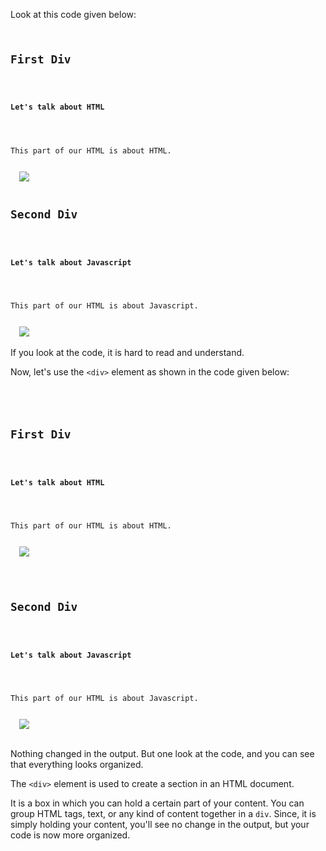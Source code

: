 Look at this code given below:

<codeblock language="html" type="lesson">
<code>
<h2>First Div</h2>
  <h4>Let's talk about HTML</h4>
  <p>This part of our HTML is about HTML.</p>
  <img src="https://www.w3.org/html/logo/downloads/HTML5_Badge_128.png">
  <h2>Second Div</h2>
  <h4>Let's talk about Javascript</h4>
  <p>This part of our HTML is about Javascript.</p>
  <img src="https://upload.wikimedia.org/wikipedia/commons/thumb/9/99/Unofficial_JavaScript_logo_2.svg/120px-Unofficial_JavaScript_logo_2.svg.png">
</code>
</codeblock>

If you look at the code, it is hard to read and understand.

Now, let's use the `<div>` element as shown in the code given below:

<codeblock language="html" type="lesson">
<code>
<div>
  <h2>First Div</h2>
  <h4>Let's talk about HTML</h4>
  <p>This part of our HTML is about HTML.</p>
  <img src="https://www.w3.org/html/logo/downloads/HTML5_Badge_128.png">
</div>
<div>
  <h2>Second Div</h2>
  <h4>Let's talk about Javascript</h4>
  <p>This part of our HTML is about Javascript.</p>
  <img src="https://upload.wikimedia.org/wikipedia/commons/thumb/9/99/Unofficial_JavaScript_logo_2.svg/120px-Unofficial_JavaScript_logo_2.svg.png">
</div>
</code>
</codeblock>

Nothing changed in the output.
But one look at the code, and you can see
that everything looks organized.

The `<div>` element is used to create a
section in an HTML document.

It is a box in which you can hold a certain
part of your content. You can group HTML tags,
text, or any kind of content together in a `div`.
Since, it is simply holding your content, you'll
see no change in the output, but your code is
now more organized.
